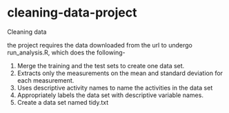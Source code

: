 # cleaning-data-project
Cleaning data 

the project requires the data downloaded from the url to undergo run_analysis.R, which does the following-

1. Merge the training and the test sets to create one data set.
2. Extracts only the measurements on the mean and standard deviation for each measurement.
3. Uses descriptive activity names to name the activities in the data set
4. Appropriately labels the data set with descriptive variable names.
5. Create a data set named tidy.txt
